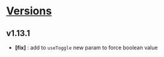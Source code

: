 # [Versions](https://github.com/Tracktor/react-utils/releases)

## v1.13.1
- **[fix]** :  add to `useToggle` new param to force boolean value
